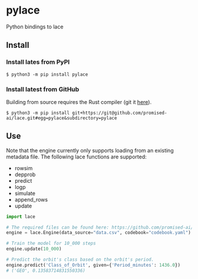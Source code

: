# pylace

Python bindings to lace

## Install

### Install lates from PyPI
```console
$ python3 -m pip install pylace
```

### Install latest from GitHub
Building from source requires the Rust compiler (git it [here](https://rustup.rs/)).

```console
$ python3 -m pip install git+https://git@github.com/promised-ai/lace.git#egg=pylace&subdirectory=pylace
```

## Use

Note that the engine currently only supports loading from an existing metadata
file. The following lace functions are supported:

- rowsim
- depprob
- predict
- logp
- simulate
- append_rows
- update

```python
import lace

# The required files can be found here: https://github.com/promised-ai/lace/tree/master/pylace/lace/resources/datasets/satellites
engine = lace.Engine(data_source="data.csv", codebook="codebook.yaml")

# Train the model for 10_000 steps
engine.update(10_000)

# Predict the orbit's class based on the orbit's period.
engine.predict('Class_of_Orbit', given={'Period_minutes': 1436.0})
# ('GEO', 0.13583714831550336)
```
